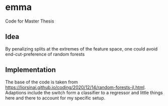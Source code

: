 # emma
Code for Master Thesis

## Idea
By penalizing splits at the extremes of the feature space, one could avoid end-cut-preference of random forests

## Implementation
The base of the code is taken from https://liorsinai.github.io/coding/2020/12/14/random-forests-jl.html. Adaptions include the switch form a classifier to a regressor and little things here and there to account for my specific setup.